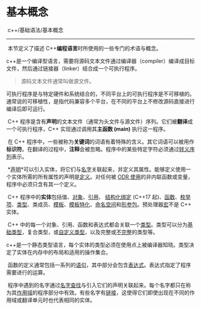# 基本概念

​		c++/基础语法/基本概念

---

​		本节定义了描述 C++**编程语言**时所使用的一些专门的术语与概念。

​		c++是一个编译型语言，需要将源码文本文件通过编译器（compiler）编译成目标文件，然后通过链接器（linker）结合成一个可执行程序。

> 源码文本文件通常叫做源文件。

​		可执行程序是与特定硬件和系统结合的，不同平台上的可执行程序是不可移植的。通常说的可移植性，是指代码兼容多个平台，在不同的平台上不修改源码直接进行编译后即可运行。

​		C++ 程序是含有**声明**的文本文件（通常为头文件与源文件）序列。它们被**翻译**成一个可执行程序，C++ 实现通过调用其**主函数 (main)** 执行这一程序。

​		在 C++ 程序中，一些被称为**关键词**的词语有着特殊的含义。其它词语可以被用作**标识符**。在翻译的过程中，**注释**会被忽略。程序中的某些特定字符必须通过[转义序列](https://zh.cppreference.com/w/cpp/language/escape)表示。

​		*[声明](https://zh.cppreference.com/w/cpp/language/declarations)*可以引入实体，将它们与[名字](https://zh.cppreference.com/w/cpp/language/identifiers#.E5.90.8D.E5.AD.97)关联起来，并定义其属性。能够定义使用一个实体所需的所有属性的声明是[定义](https://zh.cppreference.com/w/cpp/language/definition)。对任何被 [ODR 使用](https://zh.cppreference.com/w/cpp/language/definition#ODR_.E5.BC.8F.E4.BD.BF.E7.94.A8)的非内联函数或变量，程序中必须只含有其一个定义。

​		C++ 程序中的**实体**包括值、[对象](https://zh.cppreference.com/w/cpp/language/object)、[引用](https://zh.cppreference.com/w/cpp/language/reference)、 [结构化绑定](https://zh.cppreference.com/w/cpp/language/structured_binding) (C++17 起)、[函数](https://zh.cppreference.com/w/cpp/language/functions)、[枚举项](https://zh.cppreference.com/w/cpp/language/enum)、[类型](https://zh.cppreference.com/w/cpp/language/type)、类成员、[模板](https://zh.cppreference.com/w/cpp/language/templates)、[模板特化](https://zh.cppreference.com/w/cpp/language/template_specialization)、[命名空间](https://zh.cppreference.com/w/cpp/language/namespace)和[形参包](https://zh.cppreference.com/w/cpp/language/parameter_pack)。预处理器[宏](https://zh.cppreference.com/w/cpp/preprocessor/replace)不是 C++ 实体。

​		C++ 中的每一个对象、引用、函数和表达式都会关联一个[类型](https://zh.cppreference.com/w/cpp/language/type)。类型可以分为[基础类型](https://zh.cppreference.com/w/cpp/language/types)，复合类型，或[自定义类型](https://zh.cppreference.com/w/cpp/language/classes)，以及完整或[不完整](https://zh.cppreference.com/w/cpp/language/type#.E4.B8.8D.E5.AE.8C.E6.95.B4.E7.B1.BB.E5.9E.8B)的类型等。

​		c++是一个静态类型语言，每个实体的类型必须在使用点上被编译器知晓。类型决定了实体在内存中的布局和适用的操作集合。

​		函数的定义通常包括一系列的[语句](https://zh.cppreference.com/w/cpp/language/statements)，其中部分会包含[表达式](https://zh.cppreference.com/w/cpp/language/expressions)。表达式指定了程序需要进行的运算。

​		程序中遇到的名字通过[名字查找](https://zh.cppreference.com/w/cpp/language/lookup)与引入它们的声明关联起来。每个名字都只在称为其[作用域](https://zh.cppreference.com/w/cpp/language/scope)的程序部分中有效。有些名字有[链接](https://zh.cppreference.com/w/cpp/language/storage_duration)，这使得它们即使出现在不同的作用域或翻译单元时也代表相同的实体。













### 